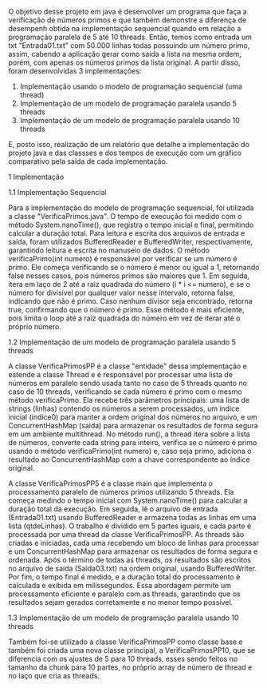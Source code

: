 O objetivo desse projeto em java é desenvolver um programa que faça a verificação de números primos e que também demonstre a diferença de desempenh obtida na implementação sequencial quando em relação a programação paralela de 5 até 10 threads. Então, temos como entrada um txt "Entrada01.txt" com 50.000 linhas todas possuindo um número primo, assim, cabendo a aplicação gerar como saída a lista na mesma ordem, porém, com apenas os números primos da lista original.
A partir disso, foram desenvolvidas 3 implementações:
1. Implementação usando o modelo de programação sequencial (uma thread)
2. Implementação de um modelo de programação paralela usando 5 threads
3. Implementação de um modelo de programação paralela usando 10 threads

E, posto isso, realização de um relatório que detalhe a implementação do projeto java e das classses e dos tempos de execução com um gráfico comparativo pela saída de cada implementação.

1 Implementação



1.1 Implementação Sequencial

Para a implementação do modelo de programação sequencial, foi utilizada a classe "VerificaPrimos.java". O tempo de execução foi medido com o método System.nanoTime(), que registra o tempo inicial e final, permitindo calcular a duração total. Para leitura e escrita dos arquivos de entrada e saída, foram utilizados BufferedReader e BufferedWriter, respectivamente, garantindo leitura e escrita no manuseio de dados. O método  verificaPrimo(int numero) é responsável por verificar se um número é primo. Ele começa verificando se o número é menor ou igual a 1, retornando false nesses casos, pois números primos são maiores que 1. Em seguida, itera em laço de 2 até a raiz quadrada do número (i * i <= numero), e se o número for divisível por qualquer valor nesse intervalo, retorna false, indicando que não é primo. Caso nenhum divisor seja encontrado, retorna true, confirmando que o número é primo. Esse método é mais eficiente, pois limita o loop até a raiz quadrada do número em vez de iterar até o próprio número.

1.2 Implementação de um modelo de programação paralela usando 5 threads

A classe VerificaPrimosPP é a classe "entidade" dessa implementação e estende a classe Thread e é responsável por processar uma lista de números em paralelo sendo usada tanto no caso de 5 threads quanto no caso de 10 threads, verificando se cada número é primo com o mesmo método verificaPrimo. Ela recebe três parâmetros principais: uma lista de strings (linhas) contendo os números a serem processados, um índice inicial (indice0) para manter a ordem original dos números no arquivo, e um ConcurrentHashMap (saida) para armazenar os resultados de forma segura em um ambiente multithread. No método run(), a thread itera sobre a lista de números, converte cada string para inteiro, verifica se o número é primo usando o método verificaPrimo(int numero) e, caso seja primo, adiciona o resultado ao ConcurrentHashMap com a chave correspondente ao índice original. 

A classe VerificaPrimosPP5 é a classe main que implementa o processamento paralelo de números primos utilizando 5 threads. Ela começa medindo o tempo inicial com System.nanoTime() para calcular a duração total da execução. Em seguida, lê o arquivo de entrada (Entrada01.txt) usando BufferedReader e armazena todas as linhas em uma lista (qtdeLinhas). O trabalho é dividido em 5 partes iguais, e cada parte é processada por uma thread da classe VerificaPrimosPP. As threads são criadas e iniciadas, cada uma recebendo um bloco de linhas para processar e um ConcurrentHashMap para armazenar os resultados de forma segura e ordenada. Após o término de todas as threads, os resultados são escritos no arquivo de saída (Saida03.txt) na ordem original, usando BufferedWriter. Por fim, o tempo final é medido, e a duração total do processamento é calculada e exibida em milissegundos. Essa abordagem permite um processamento eficiente e paralelo com as threads, garantindo que os resultados sejam gerados corretamente e no menor tempo possível.

1.3 Implementação de um modelo de programação paralela usando 10 threads

Também foi-se utilizado a classe VerificaPrimosPP como classe base e também foi criada uma nova classe principal, a VerificaPrimosPP10, que se diferencia com os ajustes de 5 para 10 threads, esses sendo feitos no tamanho da chunk para 10 partes, no próprio array de número de thread e no laço que cria as threads.